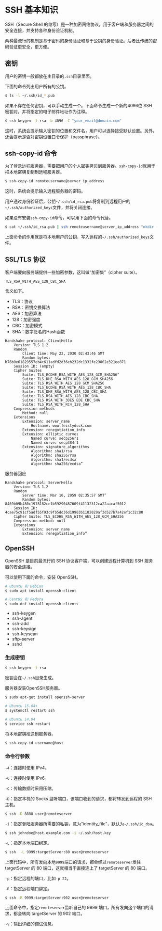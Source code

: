 # SSH 基本知识

SSH（Secure Shell 的缩写）是一种加密网络协议，用于客户端和服务器之间的安全连接，并支持各种身份验证机制。

两种最流行的机制是基于密码的身份验证和基于公钥的身份验证。后者比传统的密码验证更安全，更方便。

## 密钥

用户的密钥一般都放在主目录的`.ssh`目录里面。

下面的命令列出用户所有的公钥。

```bash
$ ls -l ~/.ssh/id_*.pub
```

如果不存在任何密钥，可以手动生成一个。下面命令生成一个新的4096位 SSH 密钥对，并将指定的电子邮件地址作为注释。

```bash
$ ssh-keygen -t rsa -b 4096 -C "your_email@domain.com"
```

这时，系统会提示输入密钥的位置和文件名，用户可以选择接受默认设置。另外，还会提示是否对密钥设置口令保护（passphrase）。

## ssh-copy-id 命令

为了登录远程服务器，需要把用户的个人密钥拷贝到服务器。`ssh-copy-id`就用于把本地密钥复制到远程服务器。

```bash
$ ssh-copy-id remoteusername@server_ip_address
```

这时，系统会提示输入远程服务器的密码。

用户通过身份验证后，公钥`~/.ssh/id_rsa.pub`将复制到远程用户的`~/.ssh/authorized_keys`文件，并将关闭连接。

如果没有安装`ssh-copy-id`命令，可以用下面的命令代替。

```bash
$ cat ~/.ssh/id_rsa.pub | ssh remoteusername@server_ip_address "mkdir -p ~/.ssh && cat >> ~/.ssh/authorized_keys"
```

上面命令的作用就是将本地用户的公钥，写入远程的`~/.ssh/authorized_keys`文件。

## SSL/TLS 协议

客户端要向服务端提供一些加密参数，这叫做“加密集”（cipher suite）。

```
TLS_RSA_WITH_AES_128_CBC_SHA
```

含义如下。

- TLS：协议
- RSA：密钥交换算法
- AES：加密算法
- 128：加密强度
- CBC：加密模式
- SHA：数字签名的Hash函数

```http
Handshake protocol: ClientHello
    Version: TLS 1.2
    Random
        Client time: May 22, 2030 02:43:46 GMT
        Random bytes: b76b0e61829557eb4c611adfd2d36eb232dc1332fe29802e321ee871
    Session ID: (empty)
    Cipher Suites
        Suite: TLS_ECDHE_RSA_WITH_AES_128_GCM_SHA256”
        Suite: TLS_DHE_RSA_WITH_AES_128_GCM_SHA256
        Suite: TLS_RSA_WITH_AES_128_GCM_SHA256
        Suite: TLS_ECDHE_RSA_WITH_AES_128_CBC_SHA
        Suite: TLS_DHE_RSA_WITH_AES_128_CBC_SHA
        Suite: TLS_RSA_WITH_AES_128_CBC_SHA
        Suite: TLS_RSA_WITH_3DES_EDE_CBC_SHA
        Suite: TLS_RSA_WITH_RC4_128_SHA
    Compression methods
        Method: null
    Extensions
        Extension: server_name
            Hostname: www.feistyduck.com
        Extension: renegotiation_info
        Extension: elliptic_curves
            Named curve: secp256r1
            Named curve: secp384r1
        Extension: signature_algorithms
            Algorithm: sha1/rsa
            Algorithm: sha256/rsa
            Algorithm: sha1/ecdsa
            Algorithm: sha256/ecdsa”
```

服务器回应

```http
Handshake protocol: ServerHello
    Version: TLS 1.2
    Random
        Server time: Mar 10, 2059 02:35:57 GMT”
        Random bytes: 8469b09b480c1978182ce1b59290487609f41132312ca22aacaf5012
    Session ID: 4cae75c91cf5adf55f93c9fb5dd36d19903b1182029af3d527b7a42ef1c32c80
    Cipher Suite: TLS_ECDHE_RSA_WITH_AES_128_GCM_SHA256
    Compression method: null
    Extensions
        Extension: server_name
        Extension: renegotiation_info”
```

## OpenSSH

OpenSSH 是目前最流行的 SSH 协议客户端，可以创建远程计算机到 SSH 服务器的安全连接。

可以使用下面的命令，安装 OpenSSH。

```bash
# Ubuntu 和 Debian
$ sudo apt install openssh-client

# CentOS 和 Fedora
$ sudo dnf install openssh-clients
```

- ssh-keygen
- ssh-agent
- ssh-add
- ssh-keysign
- ssh-keyscan
- sftp-server
- sshd

### 生成密钥

```bash
$ ssh-keygen -t rsa
```

密钥会在`~/.ssh`目录生成。

服务器安装OpenSSH服务器。

```bash
$ sudo apt-get install openssh-server

# Ubuntu 15.04+
$ systemctl restart ssh

# Ubuntu 14.04
$ service ssh restart
```

将本地密钥推送到服务器。

```bash
$ ssh-copy-id username@host
```

### 命令行参数

`-4`：连接时使用 IPv4。

`-6`：连接时使用 IPv6。

`-C`：传输数据时采用压缩。

`-D`：指定本机的 Socks 监听端口，该端口收到的请求，都将转发到远程的 SSH 主机。

```bash
$ ssh -D 8888 user@remoteserver
```

`-i`：指定登陆服务器所需要的私钥，意为“identity_file”，默认为`~/.ssh/id_dsa`。

```bash
$ ssh johndoe@host.example.com -i ~/.ssh/host.key
```

`-L`：指定本地端口绑定。

```bash
$ ssh  -L 9999:targetServer:80 user@remoteserver
```

上面代码中，所有发向本地`9999`端口的请求，都会经过`remoteserver`发往 targetServer 的 80 端口，这就相当于直接连上了 targetServer 的 80 端口。

`-p`：指定远程的端口，比如`-p 22`。

`-R`：指定远程端口绑定。

```bash
$ ssh -R 9999:targetServer:902 user@remoteserver
```

上面命令中，指定`remoteserver`监听自己的 9999 端口，所有发向这个端口的请求，都会转向 targetServer 的 902 端口。

`-v`：输出详细的调试信息。


